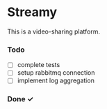 # Streamy

This is a video-sharing platform.

### Todo

- [ ] complete tests
- [ ] setup rabbitmq connection
- [ ] implement log aggregation

### Done ✓

